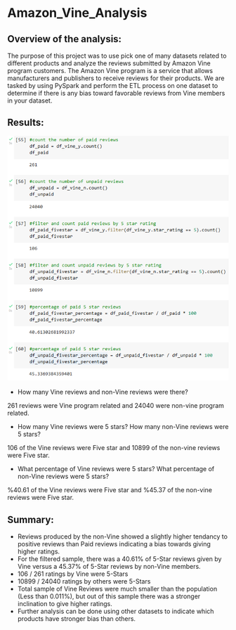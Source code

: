 # Amazon_Vine_Analysis

## Overview of the analysis:

The purpose of this project was to use pick one of many datasets related to different products and analyze the reviews submitted by Amazon Vine program customers. The Amazon Vine program is a service that allows manufacturers and publishers to receive reviews for their products. We are tasked by using PySpark and perform the ETL process on one dataset to determine if there is any bias toward favorable reviews from Vine members in your dataset.

## Results:

![](https://github.com/kbehyar/Amazon_Vine_Analysis/blob/main/Images/vine_review_analysis.PNG)


- How many Vine reviews and non-Vine reviews were there?

261 reviews were Vine program related and 24040 were non-vine program related.

- How many Vine reviews were 5 stars? How many non-Vine reviews were 5 stars?

106 of the Vine reviews were Five star and 10899 of the non-vine reviews were Five star.

- What percentage of Vine reviews were 5 stars? What percentage of non-Vine reviews were 5 stars?

%40.61 of the Vine reviews were Five star and %45.37 of the non-vine reviews were Five star. 



## Summary:

- Reviews produced by the non-Vine showed a slightly higher tendancy to positive reviews than Paid reviews indicating a bias towards giving higher ratings.
- For the filtered sample, there was a 40.61% of 5-Star reviews given by Vine versus a 45.37% of 5-Star reviews by non-Vine members.
- 106 / 261 ratings by Vine were 5-Stars
- 10899 / 24040 ratings by others were 5-Stars
- Total sample of Vine Reviews were much smaller than the population (Less than 0.011%), but out of this sample there was a stronger inclination to give higher ratings.
- Further analysis can be done using other datasets to indicate which products have stronger bias than others.
